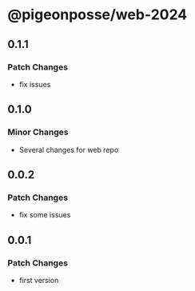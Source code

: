 # @pigeonposse/web-2024

## 0.1.1

### Patch Changes

- fix issues

## 0.1.0

### Minor Changes

- Several changes for web repo

## 0.0.2

### Patch Changes

- fix some issues

## 0.0.1

### Patch Changes

- first version
